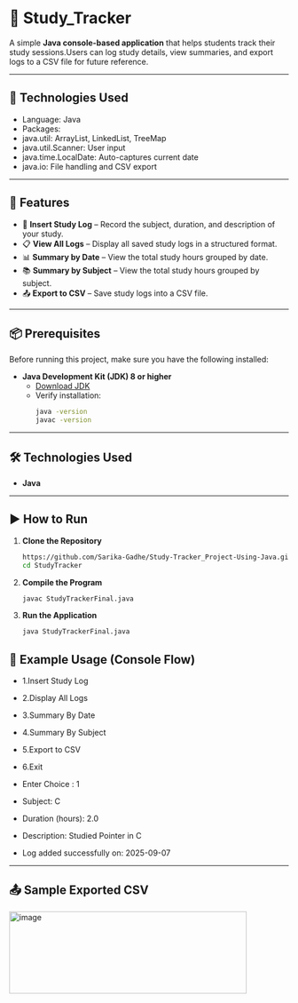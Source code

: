 ## <h1> 📘 Study_Tracker </h1>

A simple **Java console-based application** that helps students track their study sessions.Users can log study details, view summaries, and export logs to a CSV file for future reference.  

---
## 🧰 Technologies Used
- Language: Java
- Packages:
- java.util: ArrayList, LinkedList, TreeMap
- java.util.Scanner: User input
- java.time.LocalDate: Auto-captures current date
- java.io: File handling and CSV export
---
## 🚀 Features

- 📅 **Insert Study Log** – Record the subject, duration, and description of your study.  
- 📋 **View All Logs** – Display all saved study logs in a structured format.  
- 📊 **Summary by Date** – View the total study hours grouped by date.  
- 📚 **Summary by Subject** – View the total study hours grouped by subject.  
- 📤 **Export to CSV** – Save study logs into a CSV file.  

---
## 📦 Prerequisites  

Before running this project, make sure you have the following installed:  

- **Java Development Kit (JDK) 8 or higher**  
  - [Download JDK](https://www.oracle.com/java/technologies/javase-downloads.html)  
  - Verify installation:  
    ```bash
    java -version
    javac -version
    ```
---
## 🛠️ Technologies Used  

- **Java**

---

## ▶️ How to Run  

1. **Clone the Repository**  
   ```bash
   https://github.com/Sarika-Gadhe/Study-Tracker_Project-Using-Java.git
   cd StudyTracker

2. **Compile the Program**
    ```bash
   javac StudyTrackerFinal.java

3. **Run the Application**
   ```bash
   java StudyTrackerFinal.java

## 📅 Example Usage (Console Flow)

- 1.Insert Study Log
- 2.Display All Logs
- 3.Summary By Date
- 4.Summary By Subject
- 5.Export to CSV
- 6.Exit
- Enter Choice : 1

 - Subject: C
 - Duration (hours): 2.0
 - Description: Studied Pointer in C
 - Log added successfully on: 2025-09-07
 -----
 ## 📤 Sample Exported CSV

 <img width="428" height="148" alt="image" src="https://github.com/user-attachments/assets/1ceddf40-01bc-47ba-bb61-4b526c8c5625" />






   
       
